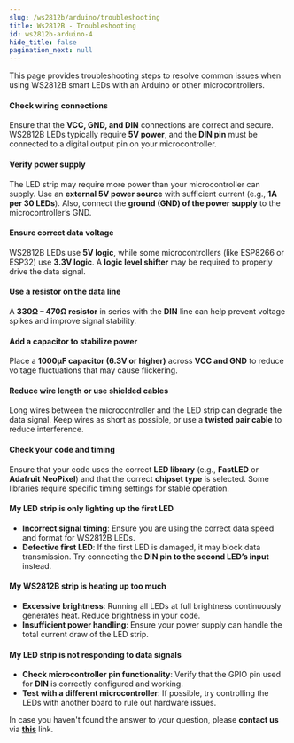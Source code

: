 ```yaml
---
slug: /ws2812b/arduino/troubleshooting
title: Ws2812B - Troubleshooting
id: ws2812b-arduino-4
hide_title: false
pagination_next: null
---
```


This page provides troubleshooting steps to resolve common issues when using WS2812B smart LEDs with an Arduino or other microcontrollers.

<ExpandableSection title="My LEDs won’t turn on!">

#### Check wiring connections  
Ensure that the **VCC, GND, and DIN** connections are correct and secure. WS2812B LEDs typically require **5V power**, and the **DIN pin** must be connected to a digital output pin on your microcontroller.

#### Verify power supply  
The LED strip may require more power than your microcontroller can supply. Use an **external 5V power source** with sufficient current (e.g., **1A per 30 LEDs**). Also, connect the **ground (GND) of the power supply** to the microcontroller’s GND.

#### Ensure correct data voltage  
WS2812B LEDs use **5V logic**, while some microcontrollers (like ESP8266 or ESP32) use **3.3V logic**. A **logic level shifter** may be required to properly drive the data signal.

</ExpandableSection>

<ExpandableSection title="My LEDs are flickering or showing the wrong colors!">

#### Use a resistor on the data line  
A **330Ω – 470Ω resistor** in series with the **DIN** line can help prevent voltage spikes and improve signal stability.

#### Add a capacitor to stabilize power  
Place a **1000µF capacitor (6.3V or higher)** across **VCC and GND** to reduce voltage fluctuations that may cause flickering.

#### Reduce wire length or use shielded cables  
Long wires between the microcontroller and the LED strip can degrade the data signal. Keep wires as short as possible, or use a **twisted pair cable** to reduce interference.

#### Check your code and timing  
Ensure that your code uses the correct **LED library** (e.g., **FastLED** or **Adafruit NeoPixel**) and that the correct **chipset type** is selected. Some libraries require specific timing settings for stable operation.

</ExpandableSection>

<ExpandableSection title="Other common issues">

#### My LED strip is only lighting up the first LED  
- **Incorrect signal timing**: Ensure you are using the correct data speed and format for WS2812B LEDs.  
- **Defective first LED**: If the first LED is damaged, it may block data transmission. Try connecting the **DIN pin to the second LED’s input** instead.

#### My WS2812B strip is heating up too much  
- **Excessive brightness**: Running all LEDs at full brightness continuously generates heat. Reduce brightness in your code.  
- **Insufficient power handling**: Ensure your power supply can handle the total current draw of the LED strip.

#### My LED strip is not responding to data signals  
- **Check microcontroller pin functionality**: Verify that the GPIO pin used for **DIN** is correctly configured and working.  
- **Test with a different microcontroller**: If possible, try controlling the LEDs with another board to rule out hardware issues.

</ExpandableSection>

<InfoBox>In case you haven't found the answer to your question, please **contact us** via [**this**](https://soldered.com/contact/) link.</InfoBox>